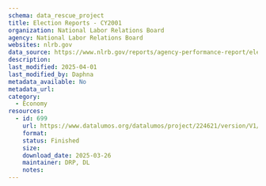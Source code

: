 ```yaml
---
schema: data_rescue_project 
title: Election Reports - CY2001
organization: National Labor Relations Board
agency: National Labor Relations Board
websites: nlrb.gov
data_source: https://www.nlrb.gov/reports/agency-performance-report/election-reports/election-reports-cy-2001
description: 
last_modified: 2025-04-01
last_modified_by: Daphna
metadata_available: No
metadata_url: 
category:
  - Economy
resources:
  - id: 699
    url: https://www.datalumos.org/datalumos/project/224621/version/V1/view
    format: 
    status: Finished
    size: 
    download_date: 2025-03-26
    maintainer: DRP, DL
    notes: 
---
```

